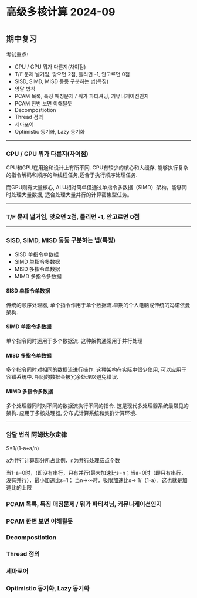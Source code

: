 # 高级多核计算 2024-09

#  

## 期中复习

考试重点:

* CPU / GPU 뭐가 다른지(차이점)
* T/F 문제 낼거임, 맞으면 2점, 틀리면 -1, 안고르면 0점
* SISD, SIMD, MISD 등등 구분하는 법(특징)
* 암달 법칙
* PCAM 목록, 특징 매칭문제 / 뭐가 파티셔닝, 커뮤니케이션인지
* PCAM 한번 보면 이해될듯
* Decompostiotion
* Thread 정의
* 세마포어
* Optimistic 동기화, Lazy 동기화

---

### CPU / GPU 뭐가 다른지(차이점)

CPU和GPU在用途和设计上有所不同. CPU有较少的核心和大缓存, 能够执行复杂的指令解码和顺序的单线程任务,适合于执行顺序处理任务.

而GPU则有大量核心, ALU相对简单但通过单指令多数据（SIMD）架构，能够同时处理大量数据, 适合处理大量并行的计算密集型任务。

---

### T/F 문제 낼거임, 맞으면 2점, 틀리면 -1, 안고르면 0점

---

### SISD, SIMD, MISD 등등 구분하는 법(특징)

* SISD 单指令单数据
* SIMD 单指令多数据
* MISD 多指令单数据
* MIMD 多指令多数据

#### SISD 单指令单数据

传统的顺序处理器, 单个指令作用于单个数据流.早期的个人电脑或传统的冯诺依曼架构.

#### SIMD 单指令多数据

单个指令同时运用于多个数据流. 这种架构通常用于并行处理

#### MISD 多指令单数据

多个指令同时对相同的数据流进行操作. 这种架构在实际中很少使用, 可以应用于容错系统中. 相同的数据会被冗余处理以避免错误.

#### MIMD 多指令多数据

多个处理器同时对不同的数据流执行不同的指令. 这是现代多处理器系统最常见的架构. 应用于多核处理器, 分布式计算系统和集群计算环境.

---

### 암달 법칙 阿姆达尔定律

S=1/(1-a+a/n)

a为并行计算部分所占比例，n为并行处理结点个数

当1-a=0时，(即没有串行，只有并行)最大加速比s=n；当a=0时（即只有串行，没有并行），最小加速比s=1；
当n→∞时，极限加速比s→ 1/（1-a），这也就是加速比的上限

### PCAM 목록, 특징 매칭문제 / 뭐가 파티셔닝, 커뮤니케이션인지

### PCAM 한번 보면 이해될듯

### Decompostiotion

### Thread 정의

### 세마포어

### Optimistic 동기화, Lazy 동기화

